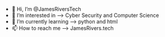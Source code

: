 - 👋 Hi, I’m @JamesRiversTech
- 👀 I’m interested in --> Cyber Security and Computer Science 
- 🌱 I’m currently learning --> python and html
- 📫 How to reach me --> JamesRivers.tech

<!---
JamesRiversTech/JamesRiversTech is a ✨ special ✨ repository because its `README.md` (this file) appears on your GitHub profile.
You can click the Preview link to take a look at your changes.
--->
